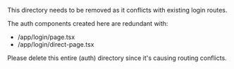 This directory needs to be removed as it conflicts with existing login routes.

The auth components created here are redundant with:
- /app/login/page.tsx
- /app/login/direct-page.tsx

Please delete this entire (auth) directory since it's causing routing conflicts.
